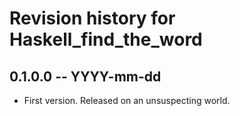 # Revision history for Haskell_find_the_word

## 0.1.0.0 -- YYYY-mm-dd

* First version. Released on an unsuspecting world.
